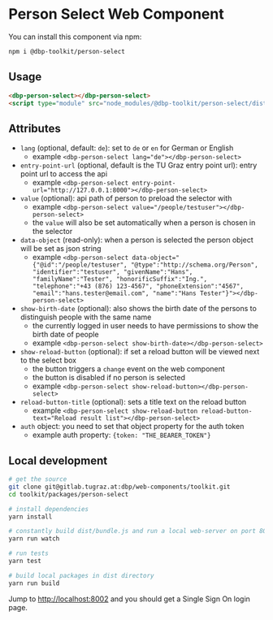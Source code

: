 # Person Select Web Component

You can install this component via npm:

```bash
npm i @dbp-toolkit/person-select
```

## Usage

```html
<dbp-person-select></dbp-person-select>
<script type="module" src="node_modules/@dbp-toolkit/person-select/dist/dbp-person-select.js"></script>
```

## Attributes

- `lang` (optional, default: `de`): set to `de` or `en` for German or English
    - example `<dbp-person-select lang="de"></dbp-person-select>`
- `entry-point-url` (optional, default is the TU Graz entry point url): entry point url to access the api
    - example `<dbp-person-select entry-point-url="http://127.0.0.1:8000"></dbp-person-select>`
- `value` (optional): api path of person to preload the selector with
    - example `<dbp-person-select value="/people/testuser"></dbp-person-select>`
    - the `value` will also be set automatically when a person is chosen in the selector
- `data-object` (read-only): when a person is selected the person object will be set as json string
    - example `<dbp-person-select data-object="{"@id":"/people/testuser", "@type":"http://schema.org/Person", "identifier":"testuser", "givenName":"Hans", "familyName":"Tester", "honorificSuffix":"Ing.", "telephone":"+43 (876) 123-4567", "phoneExtension":"4567", "email":"hans.tester@email.com", "name":"Hans Tester"}"></dbp-person-select>`
- `show-birth-date` (optional): also shows the birth date of the persons to distinguish people with the same name
    - the currently logged in user needs to have permissions to show the birth date of people
    - example `<dbp-person-select show-birth-date></dbp-person-select>`
- `show-reload-button` (optional): if set a reload button will be viewed next to the select box
    - the button triggers a `change` event on the web component
    - the button is disabled if no person is selected
    - example `<dbp-person-select show-reload-button></dbp-person-select>`
- `reload-button-title` (optional): sets a title text on the reload button
    - example `<dbp-person-select show-reload-button reload-button-text="Reload result list"></dbp-person-select>`
- `auth` object: you need to set that object property for the auth token
  - example auth property: `{token: "THE_BEARER_TOKEN"}`

## Local development

```bash
# get the source
git clone git@gitlab.tugraz.at:dbp/web-components/toolkit.git
cd toolkit/packages/person-select

# install dependencies
yarn install

# constantly build dist/bundle.js and run a local web-server on port 8002 
yarn run watch

# run tests
yarn test

# build local packages in dist directory
yarn run build
```

Jump to <http://localhost:8002> and you should get a Single Sign On login page.
